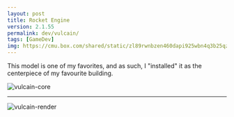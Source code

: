 ```yaml
---
layout: post
title: Rocket Engine
version: 2.1.55
permalink: dev/vulcain/
tags: [GameDev]
img: https://cmu.box.com/shared/static/zl89rwnbzen460dapi925wbn4q3b25qz.png
---
```


This model is one of my favorites, and as such, I "installed" it as the centerpiece of my favourite building.

![vulcain-core](https://cmu.box.com/shared/static/zjw1tlj23ar0cfdzobbue31f5mfdu2oz.png)

---

![vulcain-render](https://cmu.box.com/shared/static/o3ar40pjwok7q23b4mm76ipaa8rj5o43.png)


[Counterpoint]: </3d/counterpoint/>
